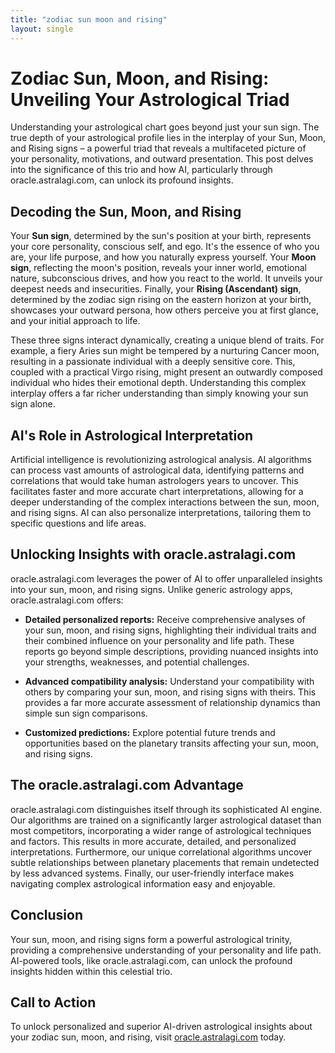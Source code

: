 ```yaml
---
title: "zodiac sun moon and rising"
layout: single
---
```


# Zodiac Sun, Moon, and Rising: Unveiling Your Astrological Triad

Understanding your astrological chart goes beyond just your sun sign.  The true depth of your astrological profile lies in the interplay of your Sun, Moon, and Rising signs – a powerful triad that reveals a multifaceted picture of your personality, motivations, and outward presentation.  This post delves into the significance of this trio and how AI, particularly through oracle.astralagi.com, can unlock its profound insights.

## Decoding the Sun, Moon, and Rising

Your **Sun sign**, determined by the sun's position at your birth, represents your core personality, conscious self, and ego. It's the essence of who you are, your life purpose, and how you naturally express yourself. Your **Moon sign**, reflecting the moon's position, reveals your inner world, emotional nature, subconscious drives, and how you react to the world.  It unveils your deepest needs and insecurities. Finally, your **Rising (Ascendant) sign**, determined by the zodiac sign rising on the eastern horizon at your birth, showcases your outward persona, how others perceive you at first glance, and your initial approach to life.

These three signs interact dynamically, creating a unique blend of traits.  For example, a fiery Aries sun might be tempered by a nurturing Cancer moon, resulting in a passionate individual with a deeply sensitive core. This, coupled with a practical Virgo rising, might present an outwardly composed individual who hides their emotional depth.  Understanding this complex interplay offers a far richer understanding than simply knowing your sun sign alone.

## AI's Role in Astrological Interpretation

Artificial intelligence is revolutionizing astrological analysis. AI algorithms can process vast amounts of astrological data, identifying patterns and correlations that would take human astrologers years to uncover.  This facilitates faster and more accurate chart interpretations, allowing for a deeper understanding of the complex interactions between the sun, moon, and rising signs.  AI can also personalize interpretations, tailoring them to specific questions and life areas.

##  Unlocking Insights with oracle.astralagi.com

oracle.astralagi.com leverages the power of AI to offer unparalleled insights into your sun, moon, and rising signs. Unlike generic astrology apps, oracle.astralagi.com offers:

* **Detailed personalized reports:**  Receive comprehensive analyses of your sun, moon, and rising signs, highlighting their individual traits and their combined influence on your personality and life path. These reports go beyond simple descriptions, providing nuanced insights into your strengths, weaknesses, and potential challenges.

* **Advanced compatibility analysis:** Understand your compatibility with others by comparing your sun, moon, and rising signs with theirs.  This provides a far more accurate assessment of relationship dynamics than simple sun sign comparisons.

* **Customized predictions:** Explore potential future trends and opportunities based on the planetary transits affecting your sun, moon, and rising signs.

## The oracle.astralagi.com Advantage

oracle.astralagi.com distinguishes itself through its sophisticated AI engine.  Our algorithms are trained on a significantly larger astrological dataset than most competitors, incorporating a wider range of astrological techniques and factors. This results in more accurate, detailed, and personalized interpretations. Furthermore, our unique correlational algorithms uncover subtle relationships between planetary placements that remain undetected by less advanced systems.  Finally, our user-friendly interface makes navigating complex astrological information easy and enjoyable.

## Conclusion

Your sun, moon, and rising signs form a powerful astrological trinity, providing a comprehensive understanding of your personality and life path.  AI-powered tools, like oracle.astralagi.com, can unlock the profound insights hidden within this celestial trio.

## Call to Action

To unlock personalized and superior AI-driven astrological insights about your zodiac sun, moon, and rising, visit [oracle.astralagi.com](https://oracle.astralagi.com) today.